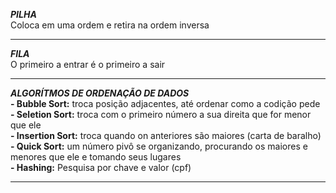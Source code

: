 ***PILHA***<br>
Coloca em uma ordem e retira na ordem inversa

---
***FILA***<br>
O primeiro a entrar é o primeiro a sair

---
***ALGORÍTMOS DE ORDENAÇÃO DE DADOS***<br>
**- Bubble Sort:** troca posição adjacentes, até ordenar como a codição pede<br>
**- Seletion Sort:** troca com o primeiro número a sua direita que for menor que ele<br>
**- Insertion Sort:** troca quando on anteriores são maiores (carta de baralho)<br>
**- Quick Sort:** um número pivô se organizando, procurando os maiores e menores que ele e tomando seus lugares<br>
**- Hashing:** Pesquisa por chave e valor (cpf)<br>

---


